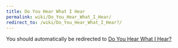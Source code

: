 ```yaml
---
title: Do You Hear What I Hear
permalink: wiki/Do_You_Hear_What_I_Hear/
redirect_to: /wiki/Do_You_Hear_What_I_Hear?/
---
```


You should automatically be redirected to [Do You Hear What I Hear?](/wiki/Do_You_Hear_What_I_Hear?/)
